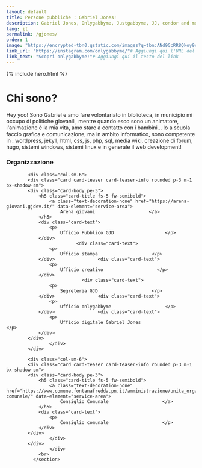 ```yaml
---
layout: default
title: Persone pubbliche : Gabriel Jones!
description: Gabriel Jones, Onlygabbyme, Justgabbyme, JJ, condor and more!
lang: it
permalink: /gjones/
order: 1
image: "https://encrypted-tbn0.gstatic.com/images?q=tbn:ANd9GcRR8Qkoy9cwXocNkqsRmhQxX9dt8xU27FB6xw&s"
link_url: "https://instagram.com/onlygabbyme/"# Aggiungi qui l'URL del link
link_text: "Scopri onlygabbyme!"# Aggiungi qui il testo del link
---
```


{% include hero.html %}

<main class="container my-4" markdown="1">
  <h1>Chi sono?</h1>
  <p>Hey yoo! Sono Gabriel e amo fare volontariato in biblioteca, in municipio mi occupo di politiche giovanili, mentre quando esco sono un animatore, l'animazione è la mia vita, amo stare a contatto con i bambini... Io a scuola faccio grafica e comunicazione, ma in ambito informatico, sono competente in : wordpress, jekyll, html, css, js, php, sql, media wiki, creazione di forum, hugo, sistemi windows, sistemi linux e in generale il web development!</p>

<section class="it-page-section mb-30" data-audio="">
                <h3 class="mb-3" id="organizzazione">Organizzazione</h3>
                <div class="row">
                  
            <div class="col-sm-6">
            <div class="card card-teaser card-teaser-info rounded p-3 m-1 bx-shadow-sm">
            <div class="card-body pe-3">
                <h5 class="card-title fs-5 fw-semibold">
                    <a class="text-decoration-none" href="https://arena-giovani.gjdev.it/" data-element="service-area">
                        Arena giovani                    </a>
                </h5>
                <div class="card-text">
                    <p>
                        Ufficio Pubblico GJD                   </p>
                </div>
                              <div class="card-text">
                    <p>
                        Ufficio stampa                    </p>
                </div>                <div class="card-text">
                    <p>
                        Ufficio creativo                    </p>
                </div>
                                <div class="card-text">
                    <p>
                        Segreteria GJD                    </p>
                </div>                <div class="card-text">
                    <p>
                        Ufficio onlygabbyme                    </p>
                </div>                <div class="card-text">
                    <p>
                        Ufficio digitale Gabriel Jones                    </p>
                </div>
            </div>
                    </div>
            </div>
    
            <div class="col-sm-6">
            <div class="card card-teaser card-teaser-info rounded p-3 m-1 bx-shadow-sm">
            <div class="card-body pe-3">
                <h5 class="card-title fs-5 fw-semibold">
                    <a class="text-decoration-none" href="https://www.comune.fontanafredda.pn.it/amministrazione/unita_organizzativa/consiglio-comunale/" data-element="service-area">
                        Consiglio Comunale                    </a>
                </h5>
                <div class="card-text">
                    <p>
                        Consiglio comunale                    </p>
                </div>
            </div>
                    </div>
            </div>
                    </div>
                <br>
              </section>

